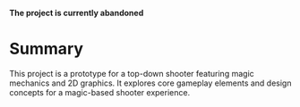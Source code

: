 <p><b>The project is currently abandoned</b></p>

# Summary
<p>This project is a prototype for a top-down shooter featuring magic mechanics and 2D graphics. It explores core gameplay elements and design concepts for a magic-based shooter experience.</p>
